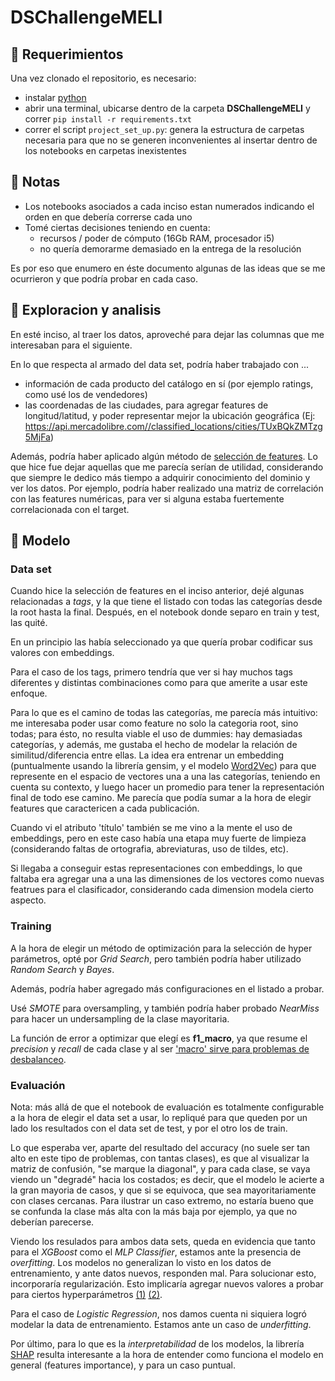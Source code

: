 # DSChallengeMELI

## 📌 Requerimientos
Una vez clonado el repositorio, es necesario:

- instalar [python](https://www.python.org/downloads/)
- abrir una terminal, ubicarse dentro de la carpeta **DSChallengeMELI** y correr `pip install -r requirements.txt`
- correr el script `project_set_up.py`: genera la estructura de carpetas necesaria para que no se generen inconvenientes al insertar dentro de los notebooks en carpetas inexistentes 

## 📌 Notas

- Los notebooks asociados a cada inciso estan numerados indicando el orden en que debería correrse cada uno
- Tomé ciertas decisiones teniendo en cuenta:
  - recursos / poder de cómputo (16Gb RAM, procesador i5)
  - no quería demorarme demasiado en la entrega de la resolución 
 
Es por eso que enumero en éste documento algunas de las ideas que se me ocurrieron y que podría probar en cada caso.
 

## 📌 Exploracion y analisis
En esté inciso, al traer los datos, aproveché para dejar las columnas que me interesaban para el siguiente. 

En lo que respecta al armado del data set, podría haber trabajado con ...
  - información de cada producto del catálogo en sí (por ejemplo ratings, como usé los de vendedores)
  - las coordenadas de las ciudades, para agregar features de longitud/latitud, y poder representar mejor la ubicación geográfica (Ej: https://api.mercadolibre.com//classified_locations/cities/TUxBQkZMTzg5MjFa)

Además, podría haber aplicado algún método de [selección de features](https://www.analyticsvidhya.com/blog/2020/10/feature-selection-techniques-in-machine-learning/). Lo que hice fue dejar aquellas que me parecía serían de utilidad, considerando que siempre le dedico más tiempo a adquirir conocimiento del dominio y ver los datos. Por ejemplo, podría haber realizado una matriz de correlación con las features numéricas, para ver si alguna estaba fuertemente correlacionada con el target.


## 📌 Modelo

### Data set

Cuando hice la selección de features en el inciso anterior, dejé algunas relacionadas a *tags*, y la que tiene el listado con todas las categorías desde la root hasta la final. Después, en el notebook donde separo en train y test, las quité.

En un principio las había seleccionado ya que quería probar codificar sus valores con embeddings. 

Para el caso de los tags, primero tendría que ver si hay muchos tags diferentes y distintas combinaciones como para que amerite a usar este enfoque. 

Para lo que es el camino de todas las categorías, me parecía más intuitivo: me interesaba poder usar como feature no solo la categoria root, sino todas; para ésto, no resulta viable el uso de dummies: hay demasiadas categorías, y además, me gustaba el hecho de modelar la relación de similitud/diferencia entre ellas. La idea era entrenar un embedding (puntualmente usando la librería gensim, y el modelo [Word2Vec](https://radimrehurek.com/gensim/models/word2vec.html)) para que represente en el espacio de vectores una a una las categorías, teniendo en cuenta su contexto, y luego hacer un promedio para tener la representación final de todo ese camino. Me parecía que podía sumar a la hora de elegir features que caractericen a cada publicación.

Cuando vi el atributo 'título' también se me vino a la mente el uso de embeddings, pero en este caso había una etapa muy fuerte de limpieza (considerando faltas de ortografia, abreviaturas, uso de tildes, etc).

Si llegaba a conseguir estas representaciones con embeddings, lo que faltaba era agregar una a una las dimensiones de los vectores como nuevas featrues para el clasificador, considerando cada dimension modela cierto aspecto.


### Training

A la hora de elegir un método de optimización para la selección de hyper parámetros, opté por *Grid Search*, pero también podría haber utilizado *Random Search* y *Bayes*.

Además, podría haber agregado más configuraciones en el listado a probar.

Usé *SMOTE* para oversampling, y también podría haber probado *NearMiss* para hacer un undersampling de la clase mayoritaria.

La función de error a optimizar que elegí es **f1_macro**, ya que resume el *precision* y *recall* de cada clase y al ser ['macro' sirve para problemas de desbalanceo](https://stackoverflow.com/a/53197497/9932220).


### Evaluación

Nota: más allá de que el notebook de evaluación es totalmente configurable a la hora de elegir el data set a usar, lo repliqué para que queden por un lado los resultados con el data set de test, y por el otro los de train.

Lo que esperaba ver, aparte del resultado del accuracy (no suele ser tan alto en este tipo de problemas, con tantas clases), es que al visualizar la matriz de confusión, "se marque la diagonal", y para cada clase, se vaya viendo un "degradé" hacia los costados; es decir, que el modelo le acierte a la gran mayoria de casos, y que si se equivoca, que sea mayoritariamente con clases cercanas. Para ilustrar un caso extremo, no estaría bueno que se confunda la clase más alta con la más baja por ejemplo, ya que no deberían parecerse.

Viendo los resulados para ambos data sets, queda en evidencia que tanto para el *XGBoost* como el *MLP Classifier*, estamos ante la presencia de *overfitting*. Los modelos no generalizan lo visto en los datos de entrenamiento, y ante datos nuevos, responden mal. Para solucionar esto, incorporaría regularización. Esto implicaría agregar nuevos valores a probar para ciertos hyperparámetros [(1)](https://scikit-learn.org/stable/auto_examples/neural_networks/plot_mlp_alpha.html) [(2)](https://medium.com/data-design/xgboost-hi-im-gamma-what-can-i-do-for-you-and-the-tuning-of-regularization-a42ea17e6ab6).

Para el caso de *Logistic Regression*, nos damos cuenta ni siquiera logró modelar la data de entrenamiento. Estamos ante un caso de *underfitting*.

Por último, para lo que es la *interpretabilidad* de los modelos, la librería [SHAP](https://shap.readthedocs.io/en/latest/example_notebooks/overviews/An%20introduction%20to%20explainable%20AI%20with%20Shapley%20values.html) resulta interesante a la hora de entender como funciona el modelo en general (features importance), y para un caso puntual.